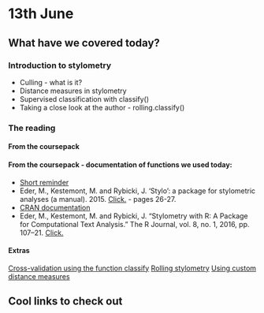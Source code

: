 # 13th June
## What have we covered today?
### Introduction to stylometry
* Culling - what is it?
* Distance measures in stylometry
* Supervised classification with classify()
* Taking a close look at the author - rolling.classify()

### The reading
#### From the coursepack

#### From the coursepack - documentation of functions we used today:
* [Short reminder](https://computationalstylistics.github.io/stylo_nutshell/#running-rolling.classify)
* Eder, M., Kestemont, M. and Rybicki, J. ‘Stylo’: a package for stylometric analyses (a manual). 2015. [Click.](https://sites.google.com/site/computationalstylistics/stylo/stylo_howto.pdf?attredirects=1) - pages 26-27.
* [CRAN documentation](https://cran.r-project.org/web/packages/stylo/stylo.pdf)
* Eder, M., Kestemont, M. and Rybicki, J. “Stylometry with R: A Package for Computational Text Analysis.” The R Journal, vol. 8, no. 1, 2016, pp. 107–21. [Click.](https://journal.r-project.org/archive/2016/RJ-2016-007/RJ-2016-007.pdf) 
#### Extras
[Cross-validation using the function classify](https://computationalstylistics.github.io/docs/cross_validation)
[Rolling stylometry](https://computationalstylistics.github.io/docs/rolling_stylometry)
[Using custom distance measures](https://computationalstylistics.github.io/docs/custom_distances)
## Cool links to check out
